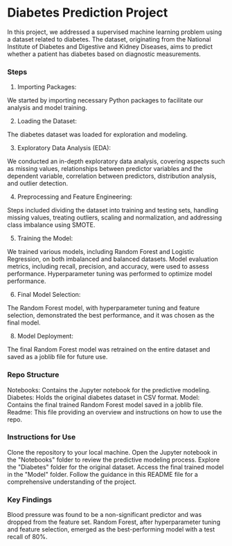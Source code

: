# Diabetes Prediction Project

In this project, we addressed a supervised machine learning problem using a dataset related to diabetes. The dataset, originating from the National Institute of Diabetes and Digestive and Kidney Diseases, aims to predict whether a patient has diabetes based on diagnostic measurements.

### Steps
1. Importing Packages:
   
We started by importing necessary Python packages to facilitate our analysis and model training.

2. Loading the Dataset:
   
The diabetes dataset was loaded for exploration and modeling.

3. Exploratory Data Analysis (EDA):
   
We conducted an in-depth exploratory data analysis, covering aspects such as missing values, relationships between predictor variables and the dependent variable, correlation between predictors, distribution analysis, and outlier detection.

4. Preprocessing and Feature Engineering:
   
Steps included dividing the dataset into training and testing sets, handling missing values, treating outliers, scaling and normalization, and addressing class imbalance using SMOTE.

5. Training the Model:
   
We trained various models, including Random Forest and Logistic Regression, on both imbalanced and balanced datasets. Model evaluation metrics, including recall, precision, and accuracy, were used to assess performance. Hyperparameter tuning was performed to optimize model performance.

6. Final Model Selection:
   
The Random Forest model, with hyperparameter tuning and feature selection, demonstrated the best performance, and it was chosen as the final model.

8. Model Deployment:
   
The final Random Forest model was retrained on the entire dataset and saved as a joblib file for future use.

### Repo Structure
Notebooks: Contains the Jupyter notebook for the predictive modeling.
Diabetes: Holds the original diabetes dataset in CSV format.
Model: Contains the final trained Random Forest model saved in a joblib file.
Readme: This file providing an overview and instructions on how to use the repo.

### Instructions for Use
Clone the repository to your local machine.
Open the Jupyter notebook in the "Notebooks" folder to review the predictive modeling process.
Explore the "Diabetes" folder for the original dataset.
Access the final trained model in the "Model" folder.
Follow the guidance in this README file for a comprehensive understanding of the project.

### Key Findings
Blood pressure was found to be a non-significant predictor and was dropped from the feature set.
Random Forest, after hyperparameter tuning and feature selection, emerged as the best-performing model with a test recall of 80%.
